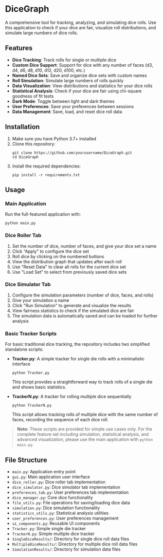 # DiceGraph

A comprehensive tool for tracking, analyzing, and simulating dice rolls. Use this application to check if your dice are fair, visualize roll distributions, and simulate large numbers of dice rolls.

## Features

- **Dice Tracking**: Track rolls for single or multiple dice
- **Custom Dice Support**: Support for dice with any number of faces (d3, d4, d6, d8, d10, d12, d20, d100, etc.)
- **Named Dice Sets**: Save and organize dice sets with custom names
- **Roll Simulation**: Simulate large numbers of rolls quickly
- **Data Visualization**: View distributions and statistics for your dice rolls
- **Statistical Analysis**: Check if your dice are fair using chi-square goodness of fit tests
- **Dark Mode**: Toggle between light and dark themes
- **User Preferences**: Save your preferences between sessions
- **Data Management**: Save, load, and reset dice roll data

## Installation

1. Make sure you have Python 3.7+ installed
2. Clone this repository:
   ```
   git clone https://github.com/yourusername/DiceGraph.git
   cd DiceGraph
   ```
3. Install the required dependencies:
   ```
   pip install -r requirements.txt
   ```

## Usage

### Main Application

Run the full-featured application with:

```
python main.py
```

### Dice Roller Tab

1. Set the number of dice, number of faces, and give your dice set a name
2. Click "Apply" to configure the dice set
3. Roll dice by clicking on the numbered buttons
4. View the distribution graph that updates after each roll
5. Use "Reset Data" to clear all rolls for the current dice set
6. Use "Load Set" to select from previously saved dice sets

### Dice Simulator Tab

1. Configure the simulation parameters (number of dice, faces, and rolls)
2. Give your simulation a name
3. Click "Run Simulation" to generate and visualize the results
4. View fairness statistics to check if the simulated dice are fair
5. The simulation data is automatically saved and can be loaded for further analysis

### Basic Tracker Scripts

For basic traditional dice tracking, the repository includes two simplified standalone scripts:

- **Tracker.py**: A simple tracker for single die rolls with a minimalistic interface

  ```
  python Tracker.py
  ```

  This script provides a straightforward way to track rolls of a single die and shows basic statistics.

- **TrackerN.py**: A tracker for rolling multiple dice sequentially
  ```
  python TrackerN.py
  ```
  This script allows tracking rolls of multiple dice with the same number of faces, recording the sequence of each dice roll.

> **Note:** These scripts are provided for simple use cases only. For the complete feature set including simulation, statistical analysis, and advanced visualization, please use the main application with `python main.py`.

## File Structure

- `main.py`: Application entry point
- `gui.py`: Main application user interface
- `dice_roller.py`: Dice roller tab implementation
- `dice_simulator.py`: Dice simulator tab implementation
- `preferences_tab.py`: User preferences tab implementation
- `dice_manager.py`: Core dice functionality
- `file_utils.py`: File operations for saving/loading dice data
- `simulation.py`: Dice simulation functionality
- `statistics_utils.py`: Statistical analysis utilities
- `user_preferences.py`: User preferences management
- `ui_components.py`: Reusable UI components
- `Tracker.py`: Simple single die tracker
- `TrackerN.py`: Simple multiple dice tracker
- `SingleDiceResults/`: Directory for single dice roll data files
- `MultipleDiceResults/`: Directory for multiple dice roll data files
- `SimulationResults/`: Directory for simulation data files
